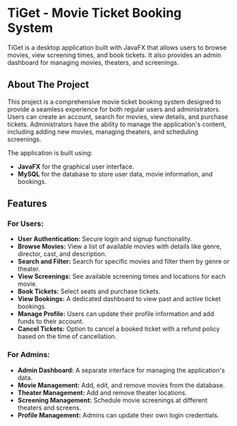 # TiGet - Movie Ticket Booking System

TiGet is a desktop application built with JavaFX that allows users to browse movies, view screening times, and book tickets. It also provides an admin dashboard for managing movies, theaters, and screenings.

## About The Project

This project is a comprehensive movie ticket booking system designed to provide a seamless experience for both regular users and administrators. Users can create an account, search for movies, view details, and purchase tickets. Administrators have the ability to manage the application's content, including adding new movies, managing theaters, and scheduling screenings.

The application is built using:
* **JavaFX** for the graphical user interface.
* **MySQL** for the database to store user data, movie information, and bookings.

## Features

### For Users:
* **User Authentication:** Secure login and signup functionality.
* **Browse Movies:** View a list of available movies with details like genre, director, cast, and description.
* **Search and Filter:** Search for specific movies and filter them by genre or theater.
* **View Screenings:** See available screening times and locations for each movie.
* **Book Tickets:** Select seats and purchase tickets.
* **View Bookings:** A dedicated dashboard to view past and active ticket bookings.
* **Manage Profile:** Users can update their profile information and add funds to their account.
* **Cancel Tickets:** Option to cancel a booked ticket with a refund policy based on the time of cancellation.

### For Admins:
* **Admin Dashboard:** A separate interface for managing the application's data.
* **Movie Management:** Add, edit, and remove movies from the database.
* **Theater Management:** Add and remove theater locations.
* **Screening Management:** Schedule movie screenings at different theaters and screens.
* **Profile Management:** Admins can update their own login credentials.
